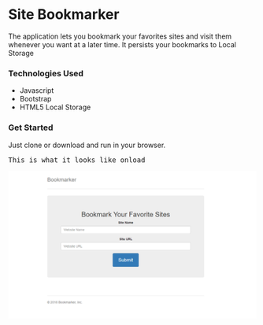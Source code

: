 <h1>Site Bookmarker</h1>
<p>The application lets you bookmark your favorites sites and visit them whenever you want at a later time.
It persists your bookmarks to Local Storage</p>
<h3>Technologies Used</h3>
<ul>
<li>Javascript</li>
<li>Bootstrap</li>
<li>HTML5 Local Storage</li>
</ul>
<h3>Get Started</h3>
<p>  Just clone or download and run in your browser.</p>

<pre>This is what it looks like onload</pre>

![alt text](screenshots/b1.png '')
